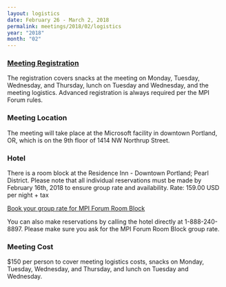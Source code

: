 ```yaml
---
layout: logistics
date: February 26 - March 2, 2018
permalink: meetings/2018/02/logistics
year: "2018"
month: "02"
---
```


### [Meeting Registration](https://www.eventbrite.com/e/mpi-forum-portland-tickets-43029725066)

The registration covers snacks at the meeting on Monday, Tuesday, Wednesday, and Thursday, lunch on
Tuesday and Wednesday, and the meeting logistics. Advanced registration is always required per the MPI Forum rules.

### Meeting Location

The meeting will take place at the Microsoft facility in downtown Portland, OR,
which is on the 9th floor of 1414 NW Northrup Street.

### Hotel

There is a room block at the Residence Inn - Downtown Portland; Pearl District.
Please note that all individual reservations must be made by February 16th, 2018 to ensure group rate and availability.
Rate: 159.00 USD per night + tax

[Book your group rate for MPI Forum Room Block](https://emea01.safelinks.protection.outlook.com/?url=http%3A%2F%2Fwww.marriott.com%2Fmeeting-event-hotels%2Fgroup-corporate-travel%2FgroupCorp.mi%3FresLinkData%3DMPI%2520Forum%2520Room%2520Block%2520%255Epdxpd%2560MPIMPIA%2560159.00%2560USD%2560false%25601%25602%2F25%2F18%25603%2F1%2F18%25602%2F16%2F18%26app%3Dresvlink%26stop_mobi%3Dyes&data=02%7C01%7Ceric%40mellanox.com%7C968d3468f25647fedd8008d56ff58ec2%7C8c5c71989dbe4cf9a2099e499881116c%7C0%7C0%7C636538022814118348&sdata=azw%2BAm0%2BPkNaaRnsWK%2BRt%2FDP7%2Fd9RUQjw6Wlf3EwJ0c%3D&reserved=0)

You can also make reservations by calling the hotel directly at 1-888-240-8897.  Please make sure you ask for the MPI Forum Room Block group rate.

### Meeting Cost

$150 per person to cover meeting logistics costs, snacks on Monday, Tuesday,
Wednesday, and Thursday, and lunch on Tuesday and Wednesday.  

